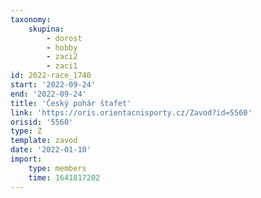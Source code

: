 ```yaml
---
taxonomy:
    skupina:
        - dorost
        - hobby
        - zaci2
        - zaci1
id: 2022-race_1740
start: '2022-09-24'
end: '2022-09-24'
title: 'Český pohár štafet'
link: 'https://oris.orientacnisporty.cz/Zavod?id=5560'
orisid: '5560'
type: Z
template: zavod
date: '2022-01-10'
import:
    type: members
    time: 1641817202
---
```


